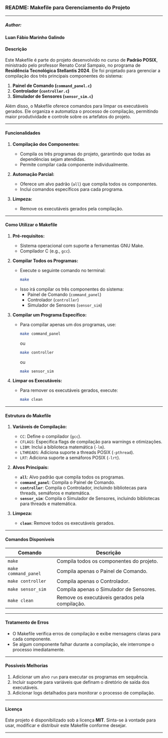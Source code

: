 ### README: Makefile para Gerenciamento do Projeto

---
##### Author:
#### Luan Fábio Marinho Galindo

#### **Descrição**
Este Makefile é parte do projeto desenvolvido no curso de **Padrão POSIX**, ministrado pelo professor Renato Coral Sampaio, no programa de **Residência Tecnológica Stellantis 2024**. Ele foi projetado para gerenciar a compilação dos três principais componentes do sistema:

1. **Painel de Comando (`command_panel.c`)**
2. **Controlador (`controller.c`)**
3. **Simulador de Sensores (`sensor_sim.c`)**

Além disso, o Makefile oferece comandos para limpar os executáveis gerados. Ele organiza e automatiza o processo de compilação, permitindo maior produtividade e controle sobre os artefatos do projeto.

---

#### **Funcionalidades**
1. **Compilação dos Componentes:**
   - Compila os três programas do projeto, garantindo que todas as dependências sejam atendidas.
   - Permite compilar cada componente individualmente.

2. **Automação Parcial:**
   - Oferece um alvo padrão (`all`) que compila todos os componentes.
   - Inclui comandos específicos para cada programa.

3. **Limpeza:**
   - Remove os executáveis gerados pela compilação.

---

#### **Como Utilizar o Makefile**

1. **Pré-requisitos:**
   - Sistema operacional com suporte a ferramentas GNU Make.
   - Compilador C (e.g., `gcc`).

2. **Compilar Todos os Programas:**
   - Execute o seguinte comando no terminal:
     ```bash
     make
     ```
   - Isso irá compilar os três componentes do sistema:
     - Painel de Comando (`command_panel`)
     - Controlador (`controller`)
     - Simulador de Sensores (`sensor_sim`)

3. **Compilar um Programa Específico:**
   - Para compilar apenas um dos programas, use:
     ```bash
     make command_panel
     ```
     ou
     ```bash
     make controller
     ```
     ou
     ```bash
     make sensor_sim
     ```

4. **Limpar os Executáveis:**
   - Para remover os executáveis gerados, execute:
     ```bash
     make clean
     ```

---

#### **Estrutura do Makefile**

1. **Variáveis de Compilação:**
   - `CC`: Define o compilador (`gcc`).
   - `CFLAGS`: Especifica flags de compilação para warnings e otimizações.
   - `LIBM`: Inclui a biblioteca matemática (`-lm`).
   - `LTHREADS`: Adiciona suporte a threads POSIX (`-pthread`).
   - `LRT`: Adiciona suporte a semáforos POSIX (`-lrt`).

2. **Alvos Principais:**
   - **`all`**: Alvo padrão que compila todos os programas.
   - **`command_panel`**: Compila o Painel de Comando.
   - **`controller`**: Compila o Controlador, incluindo bibliotecas para threads, semáforos e matemática.
   - **`sensor_sim`**: Compila o Simulador de Sensores, incluindo bibliotecas para threads e matemática.

3. **Limpeza:**
   - **`clean`**: Remove todos os executáveis gerados.

---

#### **Comandos Disponíveis**

| **Comando**          | **Descrição**                                             |
|-----------------------|----------------------------------------------------------|
| `make`               | Compila todos os componentes do projeto.                 |
| `make command_panel` | Compila apenas o Painel de Comando.                       |
| `make controller`    | Compila apenas o Controlador.                             |
| `make sensor_sim`    | Compila apenas o Simulador de Sensores.                   |
| `make clean`         | Remove os executáveis gerados pela compilação.            |

---

#### **Tratamento de Erros**
- O Makefile verifica erros de compilação e exibe mensagens claras para cada componente.
- Se algum componente falhar durante a compilação, ele interrompe o processo imediatamente.

---

#### **Possíveis Melhorias**
1. Adicionar um alvo `run` para executar os programas em sequência.
2. Incluir suporte para variáveis que definam o diretório de saída dos executáveis.
3. Adicionar logs detalhados para monitorar o processo de compilação.

---

#### **Licença**
Este projeto é disponibilizado sob a licença **MIT**. Sinta-se à vontade para usar, modificar e distribuir este Makefile conforme desejar.

---
